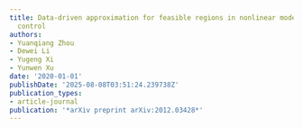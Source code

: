 ```yaml
---
title: Data-driven approximation for feasible regions in nonlinear model predictive
  control
authors:
- Yuanqiang Zhou
- Dewei Li
- Yugeng Xi
- Yunwen Xu
date: '2020-01-01'
publishDate: '2025-08-08T03:51:24.239738Z'
publication_types:
- article-journal
publication: '*arXiv preprint arXiv:2012.03428*'
---
```

